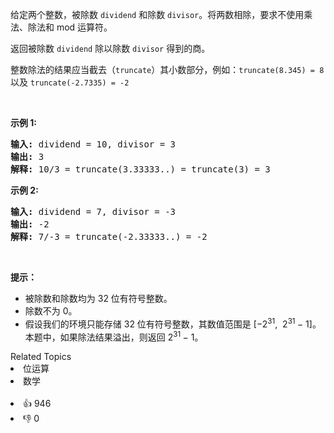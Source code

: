 <p>给定两个整数，被除数&nbsp;<code>dividend</code>&nbsp;和除数&nbsp;<code>divisor</code>。将两数相除，要求不使用乘法、除法和 mod 运算符。</p>

<p>返回被除数&nbsp;<code>dividend</code>&nbsp;除以除数&nbsp;<code>divisor</code>&nbsp;得到的商。</p>

<p>整数除法的结果应当截去（<code>truncate</code>）其小数部分，例如：<code>truncate(8.345) = 8</code> 以及 <code>truncate(-2.7335) = -2</code></p>

<p>&nbsp;</p>

<p><strong>示例&nbsp;1:</strong></p>

<pre><strong>输入:</strong> dividend = 10, divisor = 3
<strong>输出:</strong> 3
<strong>解释: </strong>10/3 = truncate(3.33333..) = truncate(3) = 3</pre>

<p><strong>示例&nbsp;2:</strong></p>

<pre><strong>输入:</strong> dividend = 7, divisor = -3
<strong>输出:</strong> -2
<strong>解释:</strong> 7/-3 = truncate(-2.33333..) = -2</pre>

<p>&nbsp;</p>

<p><strong>提示：</strong></p>

<ul> 
 <li>被除数和除数均为 32 位有符号整数。</li> 
 <li>除数不为&nbsp;0。</li> 
 <li>假设我们的环境只能存储 32 位有符号整数，其数值范围是 [−2<sup>31</sup>,&nbsp; 2<sup>31&nbsp;</sup>− 1]。本题中，如果除法结果溢出，则返回 2<sup>31&nbsp;</sup>− 1。</li> 
</ul>

<div><div>Related Topics</div><div><li>位运算</li><li>数学</li></div></div><br><div><li>👍 946</li><li>👎 0</li></div>